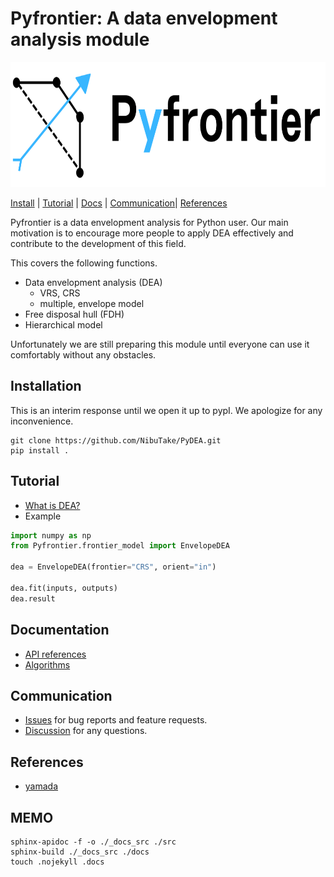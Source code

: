 # Pyfrontier: A data envelopment analysis module
<div align="center"><img src="./_docs_src/img/logo.png" height="200"/></div>

[Install](#installation) | [Tutorial](#tutorial) | [Docs](#documentation) | [Communication](#communication)| [References](#references)

Pyfrontier is a data envelopment analysis for Python user. Our main motivation is to encourage more people to apply DEA effectively and contribute to the development of this field.

This covers the following functions.

- Data envelopment analysis (DEA)
    - VRS, CRS
    - multiple, envelope model
- Free disposal hull (FDH)
- Hierarchical model

Unfortunately we are still preparing this module until everyone can use it comfortably without any obstacles.

## Installation
This is an interim response until we open it up to pypI. We apologize for any inconvenience.

```
git clone https://github.com/NibuTake/PyDEA.git
pip install .
```

## Tutorial
- [What is DEA?]()
- Example

```python
import numpy as np
from Pyfrontier.frontier_model import EnvelopeDEA

dea = EnvelopeDEA(frontier="CRS", orient="in")

dea.fit(inputs, outputs)
dea.result
```

## Documentation

- [API references](https://nibutake.github.io/PyDEA/index.html?)
- [Algorithms]()

## Communication
- [Issues](https://github.com/NibuTake/PyDEA/issues) for bug reports and feature requests.
- [Discussion](https://github.com/NibuTake/PyDEA/discussions) for any questions.

## References
- [yamada](./references/yamada.md)

## MEMO
```
sphinx-apidoc -f -o ./_docs_src ./src
sphinx-build ./_docs_src ./docs
touch .nojekyll .docs
```
